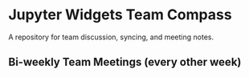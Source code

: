 # Jupyter Widgets Team Compass

A repository for team discussion, syncing, and meeting notes.

## Bi-weekly Team Meetings (every other week)

<in-progress>
